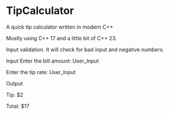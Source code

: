 # TipCalculator
A quick tip calculator written in modern C++

Mostly using C++ 17 and a little bit of C++ 23.

Input validation. It will check for bad input and negative numbers.

Input
Enter the bill amount: User_Input

Enter the tip rate: User_Input

Output

Tip: $2

Total: $17
